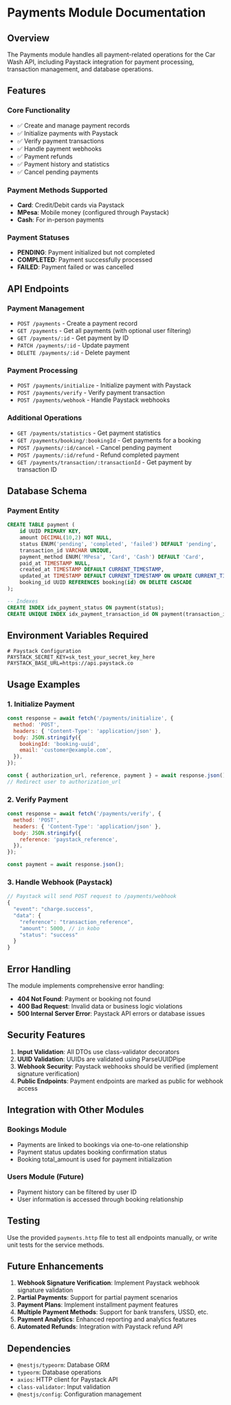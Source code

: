 # Payments Module Documentation

## Overview

The Payments module handles all payment-related operations for the Car Wash API, including Paystack integration for payment processing, transaction management, and database operations.

## Features

### Core Functionality

- ✅ Create and manage payment records
- ✅ Initialize payments with Paystack
- ✅ Verify payment transactions
- ✅ Handle payment webhooks
- ✅ Payment refunds
- ✅ Payment history and statistics
- ✅ Cancel pending payments

### Payment Methods Supported

- **Card**: Credit/Debit cards via Paystack
- **MPesa**: Mobile money (configured through Paystack)
- **Cash**: For in-person payments

### Payment Statuses

- **PENDING**: Payment initialized but not completed
- **COMPLETED**: Payment successfully processed
- **FAILED**: Payment failed or was cancelled

## API Endpoints

### Payment Management

- `POST /payments` - Create a payment record
- `GET /payments` - Get all payments (with optional user filtering)
- `GET /payments/:id` - Get payment by ID
- `PATCH /payments/:id` - Update payment
- `DELETE /payments/:id` - Delete payment

### Payment Processing

- `POST /payments/initialize` - Initialize payment with Paystack
- `POST /payments/verify` - Verify payment transaction
- `POST /payments/webhook` - Handle Paystack webhooks

### Additional Operations

- `GET /payments/statistics` - Get payment statistics
- `GET /payments/booking/:bookingId` - Get payments for a booking
- `POST /payments/:id/cancel` - Cancel pending payment
- `POST /payments/:id/refund` - Refund completed payment
- `GET /payments/transaction/:transactionId` - Get payment by transaction ID

## Database Schema

### Payment Entity

```sql
CREATE TABLE payment (
    id UUID PRIMARY KEY,
    amount DECIMAL(10,2) NOT NULL,
    status ENUM('pending', 'completed', 'failed') DEFAULT 'pending',
    transaction_id VARCHAR UNIQUE,
    payment_method ENUM('MPesa', 'Card', 'Cash') DEFAULT 'Card',
    paid_at TIMESTAMP NULL,
    created_at TIMESTAMP DEFAULT CURRENT_TIMESTAMP,
    updated_at TIMESTAMP DEFAULT CURRENT_TIMESTAMP ON UPDATE CURRENT_TIMESTAMP,
    booking_id UUID REFERENCES booking(id) ON DELETE CASCADE
);

-- Indexes
CREATE INDEX idx_payment_status ON payment(status);
CREATE UNIQUE INDEX idx_payment_transaction_id ON payment(transaction_id);
```

## Environment Variables Required

```env
# Paystack Configuration
PAYSTACK_SECRET_KEY=sk_test_your_secret_key_here
PAYSTACK_BASE_URL=https://api.paystack.co
```

## Usage Examples

### 1. Initialize Payment

```javascript
const response = await fetch('/payments/initialize', {
  method: 'POST',
  headers: { 'Content-Type': 'application/json' },
  body: JSON.stringify({
    bookingId: 'booking-uuid',
    email: 'customer@example.com',
  }),
});

const { authorization_url, reference, payment } = await response.json();
// Redirect user to authorization_url
```

### 2. Verify Payment

```javascript
const response = await fetch('/payments/verify', {
  method: 'POST',
  headers: { 'Content-Type': 'application/json' },
  body: JSON.stringify({
    reference: 'paystack_reference',
  }),
});

const payment = await response.json();
```

### 3. Handle Webhook (Paystack)

```javascript
// Paystack will send POST request to /payments/webhook
{
  "event": "charge.success",
  "data": {
    "reference": "transaction_reference",
    "amount": 5000, // in kobo
    "status": "success"
  }
}
```

## Error Handling

The module implements comprehensive error handling:

- **404 Not Found**: Payment or booking not found
- **400 Bad Request**: Invalid data or business logic violations
- **500 Internal Server Error**: Paystack API errors or database issues

## Security Features

1. **Input Validation**: All DTOs use class-validator decorators
2. **UUID Validation**: UUIDs are validated using ParseUUIDPipe
3. **Webhook Security**: Paystack webhooks should be verified (implement signature verification)
4. **Public Endpoints**: Payment endpoints are marked as public for webhook access

## Integration with Other Modules

### Bookings Module

- Payments are linked to bookings via one-to-one relationship
- Payment status updates booking confirmation status
- Booking total_amount is used for payment initialization

### Users Module (Future)

- Payment history can be filtered by user ID
- User information is accessed through booking relationship

## Testing

Use the provided `payments.http` file to test all endpoints manually, or write unit tests for the service methods.

## Future Enhancements

1. **Webhook Signature Verification**: Implement Paystack webhook signature validation
2. **Partial Payments**: Support for partial payment scenarios
3. **Payment Plans**: Implement installment payment features
4. **Multiple Payment Methods**: Support for bank transfers, USSD, etc.
5. **Payment Analytics**: Enhanced reporting and analytics features
6. **Automated Refunds**: Integration with Paystack refund API

## Dependencies

- `@nestjs/typeorm`: Database ORM
- `typeorm`: Database operations
- `axios`: HTTP client for Paystack API
- `class-validator`: Input validation
- `@nestjs/config`: Configuration management
